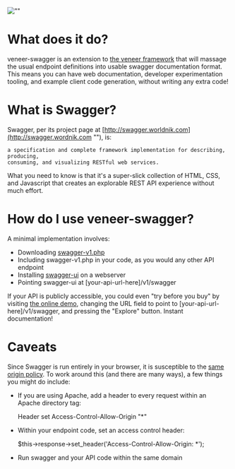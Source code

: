![""](http://ryanuber.github.com/veneer-swagger/veneer-swagger.png "")

What does it do?
================

veneer-swagger is an extension to [the veneer framework](https://github.com/ryanuber/veneer "")
that will massage the usual endpoint definitions into usable swagger
documentation format. This means you can have web documentation, developer
experimentation tooling, and example client code generation, without writing
any extra code!

What is Swagger?
================

Swagger, per its project page at
[http://swagger.worldnik.com](http://swagger.wordnik.com ""), is:

    a specification and complete framework implementation for describing, producing,
    consuming, and visualizing RESTful web services.

What you need to know is that it's a super-slick collection of HTML, CSS, and
Javascript that creates an explorable REST API experience without much effort.

How do I use veneer-swagger?
============================

A minimal implementation involves:

* Downloading [swagger-v1.php](https://raw.github.com/ryanuber/veneer-swagger/master/swagger-v1.php "")
* Including swagger-v1.php in your code, as you would any other API endpoint
* Installing [swagger-ui](https://github.com/wordnik/swagger-ui "") on a webserver
* Pointing swagger-ui at [your-api-url-here]/v1/swagger

If your API is publicly accessible, you could even "try before you buy" by
visiting [the online demo](http://petstore.swagger.wordnik.com ""), changing
the URL field to point to [your-api-url-here]/v1/swagger, and pressing the
"Explore" button. Instant documentation!

Caveats
=======

Since Swagger is run entirely in your browser, it is susceptible to the
[same origin policy](http://www.w3.org/Security/wiki/Same_Origin_Policy ""). To
work around this (and there are many ways), a few things you might do include:

* If you are using Apache, add a header to every request within an Apache directory tag:

    Header set Access-Control-Allow-Origin "*"

* Within your endpoint code, set an access control header:

    $this->response->set_header('Access-Control-Allow-Origin: *');

* Run swagger and your API code within the same domain
